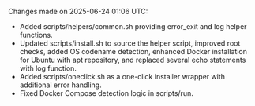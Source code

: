 Changes made on 2025-06-24 01:06 UTC:
- Added scripts/helpers/common.sh providing error_exit and log helper functions.
- Updated scripts/install.sh to source the helper script, improved root checks, added OS codename detection, enhanced Docker installation for Ubuntu with apt repository, and replaced several echo statements with log function.
- Added scripts/oneclick.sh as a one-click installer wrapper with additional error handling.
- Fixed Docker Compose detection logic in scripts/run.
